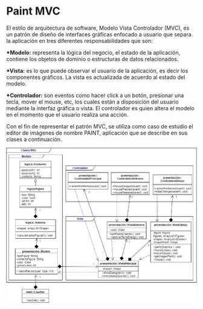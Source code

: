 # Paint MVC

El estilo de arquitectura de software, Modelo Vista Controlador (MVC), es un patrón de diseño de interfaces gráficas enfocado a usuario que separa la aplicación en tres diferentes responsabilidades que son:

  <b>*Modelo:</b> representa la lógica del negocio, el estado de la aplicación, contiene los objetos de dominio o estructuras de datos relacionados.  

  <b>*Vista:</b> es lo que puede observar el usuario de la aplicación, es decir los componentes gráficos. La vista es actualizada de acuerdo al estado del modelo.  

  <b>*Controlador:</b> son eventos como hacer click a un botón, presionar una tecla, mover el mouse, etc,  los cuales  están a disposición del usuario mediante la interfaz gráfica o
  vista. El controlador es quien altera el modelo en el momento que el usuario realiza una acción.  

Con el fin de representar el patrón MVC, se utiliza como caso de estudio el editor de imágenes de nombre PAINT, aplicación que se describe en sus clases a continuación.

![alt text](https://raw.githubusercontent.com/willfs144/Paint/master/MVC2%20.png)
